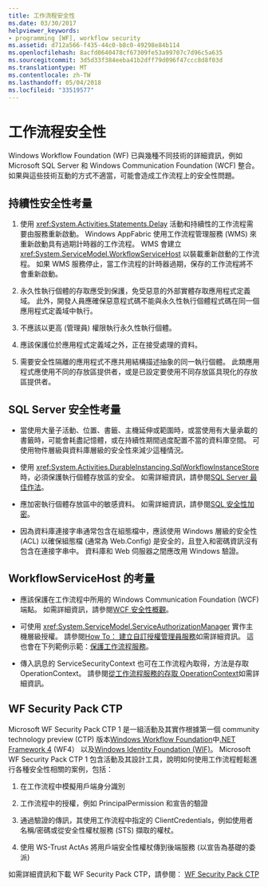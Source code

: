 ```yaml
---
title: 工作流程安全性
ms.date: 03/30/2017
helpviewer_keywords:
- programming [WF], workflow security
ms.assetid: d712a566-f435-44c0-b8c0-49298e84b114
ms.openlocfilehash: 8acfd0640478cf67309fe53a99707c7d96c5a635
ms.sourcegitcommit: 3d5d33f384eeba41b2dff79d096f47ccc8d8f03d
ms.translationtype: MT
ms.contentlocale: zh-TW
ms.lasthandoff: 05/04/2018
ms.locfileid: "33519577"
---
```

# <a name="workflow-security"></a>工作流程安全性
Windows Workflow Foundation (WF) 已與幾種不同技術的詳細資訊，例如 Microsoft SQL Server 和 Windows Communication Foundation (WCF) 整合。 如果與這些技術互動的方式不適當，可能會造成工作流程上的安全性問題。  
  
## <a name="persistence-security-concerns"></a>持續性安全性考量  
  
1.  使用 <xref:System.Activities.Statements.Delay> 活動和持續性的工作流程需要由服務重新啟動。 Windows AppFabric 使用工作流程管理服務 (WMS) 來重新啟動具有過期計時器的工作流程。 WMS 會建立 <xref:System.ServiceModel.WorkflowServiceHost> 以裝載重新啟動的工作流程。 如果 WMS 服務停止，當工作流程的計時器過期，保存的工作流程將不會重新啟動。  
  
2.  永久性執行個體的存取應受到保護，免受惡意的外部實體存取應用程式定義域。 此外，開發人員應確保惡意程式碼不能與永久性執行個體程式碼在同一個應用程式定義域中執行。  
  
3.  不應該以更高 (管理員) 權限執行永久性執行個體。  
  
4.  應該保護位於應用程式定義域之外，正在接受處理的資料。  
  
5.  需要安全性隔離的應用程式不應共用結構描述抽象的同一執行個體。 此類應用程式應使用不同的存放區提供者，或是已設定要使用不同存放區具現化的存放區提供者。  
  
## <a name="sql-server-security-concerns"></a>SQL Server 安全性考量  
  
-   當使用大量子活動、位置、書籤、主機延伸或範圍時，或當使用有大量承載的書籤時，可能會耗盡記憶體，或在持續性期間過度配置不當的資料庫空間。 可使用物件層級與資料庫層級的安全性來減少這種情況。  
  
-   使用 <xref:System.Activities.DurableInstancing.SqlWorkflowInstanceStore> 時，必須保護執行個體存放區的安全。 如需詳細資訊，請參閱[SQL Server 最佳作法](http://go.microsoft.com/fwlink/?LinkId=164972)。  
  
-   應加密執行個體存放區中的敏感資料。 如需詳細資訊，請參閱[SQL 安全性加密](http://go.microsoft.com/fwlink/?LinkId=164976)。  
  
-   因為資料庫連接字串通常包含在組態檔中，應該使用 Windows 層級的安全性 (ACL) 以確保組態檔 (通常為 Web.Config) 是安全的，且登入和密碼資訊沒有包含在連接字串中。 資料庫和 Web 伺服器之間應改用 Windows 驗證。  
  
## <a name="considerations-for-workflowservicehost"></a>WorkflowServiceHost 的考量  
  
-   應該保護在工作流程中所用的 Windows Communication Foundation (WCF) 端點。 如需詳細資訊，請參閱[WCF 安全性概觀](http://go.microsoft.com/fwlink/?LinkID=164975)。  
  
-   可使用 <xref:System.ServiceModel.ServiceAuthorizationManager> 實作主機層級授權。 請參閱[How To： 建立自訂授權管理員服務](http://go.microsoft.com/fwlink/?LinkId=192228)如需詳細資訊。 這也會在下列範例示範：[保護工作流程服務](../../../docs/framework/windows-workflow-foundation/samples/securing-workflow-services.md)。  
  
-   傳入訊息的 ServiceSecurityContext 也可在工作流程內取得，方法是存取 OperationContext。  請參閱[從工作流程服務的存取 OperationContext](../../../docs/framework/wcf/feature-details/accessing-operationcontext-from-a-workflow-service.md)如需詳細資訊。  
  
## <a name="wf-security-pack-ctp"></a>WF Security Pack CTP  
 Microsoft WF Security Pack CTP 1 是一組活動及其實作根據第一個 community technology preview (CTP) 版本[Windows Workflow Foundation](http://msdn.microsoft.com/netframework/aa663328.aspx)中[.NET Framework 4](http://msdn.microsoft.com/netframework/default.aspx) (WF4） 以及[Windows Identity Foundation (WIF)](http://msdn.microsoft.com/security/aa570351.aspx)。  Microsoft WF Security Pack CTP 1 包含活動及其設計工具，說明如何使用工作流程輕鬆進行各種安全性相關的案例，包括：  
  
1.  在工作流程中模擬用戶端身分識別  
  
2.  工作流程中的授權，例如 PrincipalPermission 和宣告的驗證  
  
3.  通過驗證的傳訊，其使用工作流程中指定的 ClientCredentials，例如使用者名稱/密碼或從安全性權杖服務 (STS) 擷取的權杖。  
  
4.  使用 WS-Trust ActAs 將用戶端安全性權杖傳到後端服務 (以宣告為基礎的委派)  
  
如需詳細資訊和下載 WF Security Pack CTP，請參閱： [WF Security Pack CTP](http://wf.codeplex.com/releases/view/48114)